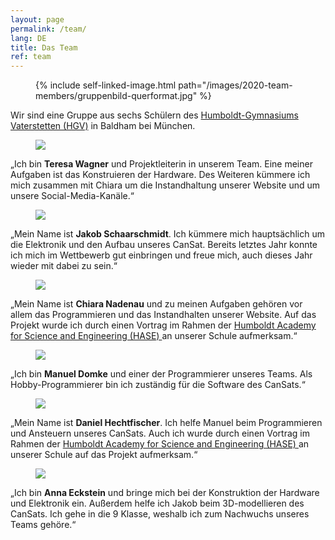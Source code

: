 ```yaml
---
layout: page
permalink: /team/
lang: DE
title: Das Team
ref: team
---
```


<div class="page-banner side-figure">
  <figure class="medium">
    {% include self-linked-image.html path="/images/2020-team-members/gruppenbild-querformat.jpg" %}
  </figure>
  <div>Wir sind eine Gruppe aus sechs Schülern des <a href="http://www.humboldt-gym.de/" target="_blank" >Humboldt-Gymnasiums Vaterstetten (HGV)</a> in Baldham bei München.</div>
</div>

<section class="team-member-presentation side-figure" id="teresa">
  <figure>
    <img src="{{ site.baseurl }}/images/2020-team-members/teresa.jpg" />
  </figure>
  <span>„Ich bin <strong>Teresa Wagner</strong> und Projektleiterin in unserem Team. Eine meiner Aufgaben ist das Konstruieren der Hardware. Des Weiteren kümmere ich mich zusammen mit Chiara um die Instandhaltung unserer Website und um unsere Social-Media-Kanäle.“</span>
</section>

<section class="team-member-presentation side-figure" id="jakob">
  <figure>
    <img src="{{ site.baseurl }}/images/2020-team-members/jakob.jpg" />
  </figure>
  <span>„Mein Name ist <strong>Jakob Schaarschmidt</strong>. Ich kümmere mich hauptsächlich um die Elektronik und den Aufbau unseres CanSat. Bereits letztes Jahr konnte ich mich im Wettbewerb gut einbringen und freue mich, auch dieses Jahr wieder mit dabei zu sein.“</span>
</section>

<section class="team-member-presentation side-figure" id="chiara">
  <figure>
    <img src="{{ site.baseurl }}/images/2020-team-members/chiara.jpg" />
  </figure>
  <span>„Mein Name ist <strong>Chiara Nadenau</strong> und zu meinen Aufgaben gehören vor allem das Programmieren und das Instandhalten unserer Website. Auf das Projekt wurde ich durch einen Vortrag im Rahmen der <a href="http://www.humboldt-gym.de/node/135" target="_blank" >Humboldt Academy for Science and Engineering (HASE) </a> an unserer Schule aufmerksam.“</span>
</section>


<section class="team-member-presentation side-figure" id="manuel">
  <figure>
    <img src="{{ site.baseurl }}/images/2020-team-members/manuel.jpg" />
  </figure>
  <span>„Ich bin <strong>Manuel Domke</strong> und einer der Programmierer unseres Teams. Als Hobby-Programmierer bin ich zuständig für die Software des CanSats.“</span>
</section>

<section class="team-member-presentation side-figure" id="daniel">
  <figure>
    <img src="{{ site.baseurl }}/images/2020-team-members/daniel.jpg" />
  </figure>
  <span>„Mein Name ist <strong>Daniel Hechtfischer</strong>. Ich helfe Manuel beim Programmieren und Ansteuern unseres CanSats. Auch ich wurde durch einen Vortrag im Rahmen der <a href="http://www.humboldt-gym.de/node/135" target="_blank" >Humboldt Academy for Science and Engineering (HASE) </a> an unserer Schule auf das Projekt aufmerksam.“</span>
</section>

<section class="team-member-presentation side-figure" id="anna">
  <figure>
    <img src="{{ site.baseurl }}/images/2020-team-members/anna.jpg" />
  </figure>
  <span>„Ich bin <strong>Anna Eckstein</strong> und bringe mich bei der Konstruktion der Hardware und Elektronik ein. Außerdem helfe ich Jakob beim 3D-modellieren des CanSats. Ich gehe in die 9 Klasse, weshalb ich zum Nachwuchs unseres Teams gehöre.“</span>
</section>
